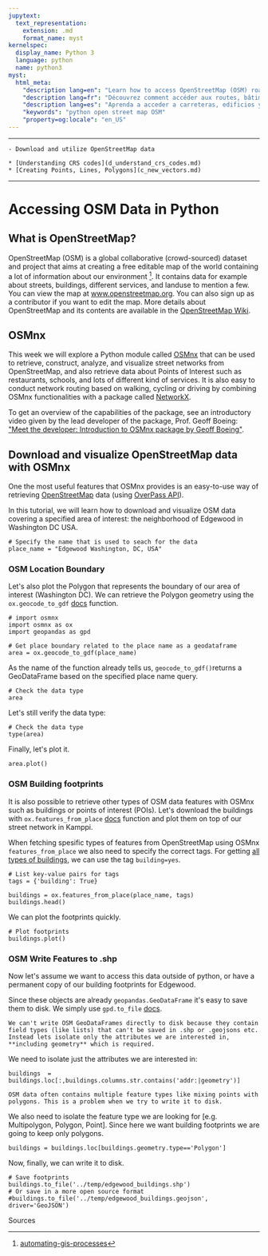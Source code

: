 ```yaml
---
jupytext:
  text_representation:
    extension: .md
    format_name: myst
kernelspec:
  display_name: Python 3
  language: python
  name: python3
myst:
  html_meta:
    "description lang=en": "Learn how to access OpenStreetMap (OSM) roads, buildings, and other data via python. "
    "description lang=fr": "Découvrez comment accéder aux routes, bâtiments et autres données OpenStreetMap (OSM) via python."
    "description lang=es": "Aprenda a acceder a carreteras, edificios y otros datos de OpenStreetMap (OSM) a través de Python."
    "keywords": "python open street map OSM"
    "property=og:locale": "en_US"
---
```


<!-- (d_access_osm)= -->

----------------

```{admonition} Learning Objectives
- Download and utilize OpenStreetMap data
```
```{admonition} Review
* [Understanding CRS codes](d_understand_crs_codes.md)
* [Creating Points, Lines, Polygons](c_new_vectors.md)
```
----------------

# Accessing OSM Data in Python

## What is OpenStreetMap?

OpenStreetMap (OSM) is a global collaborative (crowd-sourced) dataset and project that aims at creating a free editable map of the world containing a lot of information about our environment [^gpd_clip]. It contains data for example about streets, buildings, different services, and landuse to mention a few. You can view the map at www.openstreetmap.org. You can also sign up as a contributor if you want to edit the map. More details about OpenStreetMap and its contents are available in the [OpenStreetMap Wiki](https://wiki.openstreetmap.org/wiki/Main_Page).

## OSMnx

This week we will explore a Python module called [OSMnx](https://github.com/gboeing/osmnx)
that can be used to retrieve, construct, analyze, and visualize street networks from OpenStreetMap, and also retrieve data about Points of Interest such as restaurants, schools, and lots of different kind of services. It is also easy to conduct network routing based on walking, cycling or driving by combining OSMnx functionalities with a package called [NetworkX](https://networkx.github.io/documentation/stable/).

To get an overview of the capabilities of the package, see an introductory video given by the lead developer of the package, Prof. Geoff Boeing: ["Meet the developer: Introduction to OSMnx package by Geoff Boeing"](https://www.youtube.com/watch?v=Q0uxu25ddc4&list=PLs9D4XVqc6dCAhhvhZB7aHGD8fCeCC_6N).

## Download and visualize OpenStreetMap data with OSMnx

One the most useful features that OSMnx provides is an easy-to-use way of retrieving [OpenStreetMap](http://www.openstreetmap.org) data (using [OverPass API](http://wiki.openstreetmap.org/wiki/Overpass_API)).

In this tutorial, we will learn how to download and visualize OSM data covering a specified area of interest: the neighborhood of Edgewood in Washington DC USA.

```{code-cell} ipython3
# Specify the name that is used to seach for the data
place_name = "Edgewood Washington, DC, USA"
```

### OSM Location Boundary

Let's also plot the Polygon that represents the boundary of our area of interest (Washington DC). We can retrieve the Polygon geometry using the `ox.geocode_to_gdf` [docs](https://osmnx.readthedocs.io/en/stable/user-reference.html#osmnx.geocoder.geocode_to_gdf) function.

```{code-cell} ipython3
# import osmnx
import osmnx as ox
import geopandas as gpd

# Get place boundary related to the place name as a geodataframe
area = ox.geocode_to_gdf(place_name)
```

As the name of the function already tells us, `geocode_to_gdf()`returns a GeoDataFrame based on the specified place name query.

```{code-cell} ipython3
# Check the data type
area
```
Let's still verify the data type: 

```{code-cell} ipython3
# Check the data type
type(area)
```
Finally, let's plot it. 

```{code-cell} ipython3
area.plot()
```
### OSM Building footprints

It is also possible to retrieve other types of OSM data features with OSMnx such as buildings or points of interest (POIs). Let's download the buildings with `ox.features_from_place` [docs](https://osmnx.readthedocs.io/en/stable/user-reference.html#osmnx.features.features_from_place) function and plot them on top of our street network in Kamppi. 


When fetching spesific types of features from OpenStreetMap using OSMnx `features_from_place` we also need to specify the correct tags. For getting [all types of buildings](https://wiki.openstreetmap.org/wiki/Buildings), we can use the tag `building=yes`.

```{code-cell} ipython3
# List key-value pairs for tags
tags = {'building': True}   

buildings = ox.features_from_place(place_name, tags)
buildings.head()
```
We can plot the footprints quickly.

```{code-cell} ipython3
# Plot footprints 
buildings.plot()
```

### OSM Write Features to .shp
Now let's assume we want to access this data outside of python, or have a permanent copy of our building footprints for Edgewood. 

Since these objects are already `geopandas.GeoDataFrame` it's easy to save them to disk. We simply use `gpd.to_file` [docs](https://geopandas.org/en/stable/docs/reference/api/geopandas.GeoDataFrame.to_file.html).

```{Important}
We can't write OSM GeoDataFrames directly to disk because they contain field types (like lists) that can't be saved in .shp or .geojsons etc. Instead lets isolate only the attributes we are interested in, **including geometry** which is required. 
```

We need to isolate just the attributes we are interested in:
```{code-cell} ipython3
buildings  = buildings.loc[:,buildings.columns.str.contains('addr:|geometry')]
```

```{Important}
OSM data often contains multiple feature types like mixing points with polygons. This is a problem when we try to write it to disk.
```
We also need to isolate the feature type we are looking for [e.g. Multipolygon, Polygon, Point]. Since here we want building footprints we are going to keep only polygons. 

```{code-cell} ipython3
buildings = buildings.loc[buildings.geometry.type=='Polygon']
```

Now, finally, we can write it to disk. 

```{code-cell} ipython3
# Save footprints 
buildings.to_file('../temp/edgewood_buildings.shp')  
# Or save in a more open source format
#buildings.to_file('../temp/edgewood_buildings.geojson', driver='GeoJSON')  
```


Sources
[^gpd_clip]: [automating-gis-processes](https://automating-gis-processes.github.io/2017/lessons/L3/nearest-neighbour.html)
